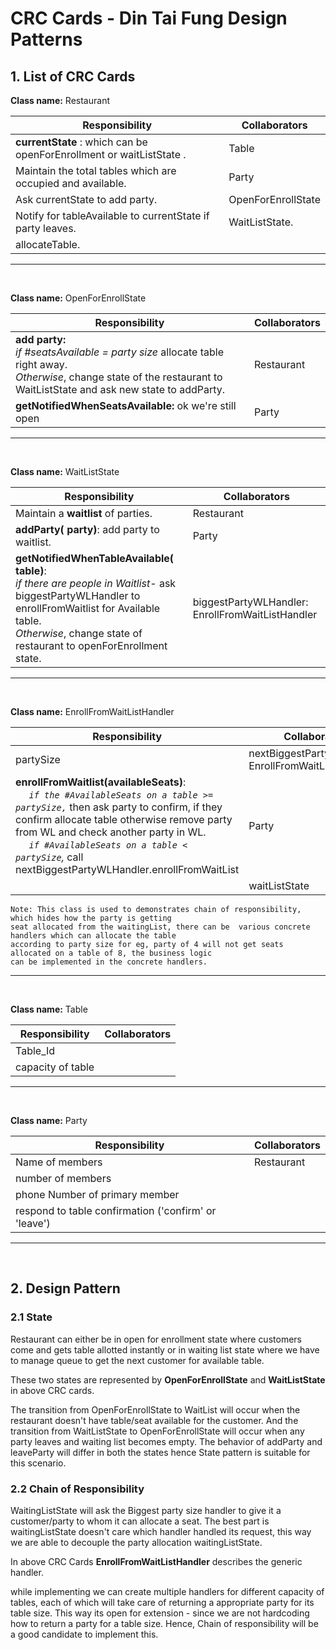 
# CRC Cards - Din Tai Fung Design Patterns #


## 1. List of CRC Cards ##

  

**Class name:** Restaurant

Responsibility                   										| Collaborators
----------------------------------------------------------------------- | -------------
**currentState** : which can be openForEnrollment or waitListState .  	| Table
Maintain the total tables which are occupied and available. 			| Party
Ask currentState to add party.    										| OpenForEnrollState  
Notify for tableAvailable to currentState if party  leaves. 			| WaitListState.
allocateTable.                                              			| 

---
<br>

**Class name:** OpenForEnrollState

Responsibility      | Collaborators
------------------- | -------------
**add party:**  <br><em>if #seatsAvailable = party size</em>  allocate table right away.<br> <em>Otherwise</em>,  change state of the restaurant to  WaitListState and ask new state to addParty. | Restaurant
**getNotifiedWhenSeatsAvailable:** ok we're still open | Party

---
<br>

**Class name:** WaitListState

Responsibility  	                                                                             | Collaborators
------------------------------------------------------------------------------------------------ | -------------
Maintain a **waitlist** of parties.                                                              | Restaurant
**addParty( party)**: add party to waitlist.                                                     | Party
**getNotifiedWhenTableAvailable( table)**:  <br> <em>if there are people in Waitlist</em>-  ask biggestPartyWLHandler to enrollFromWaitlist for  Available table.<br>  <em>Otherwise</em>,  change state of restaurant to openForEnrollment state.                                                           | biggestPartyWLHandler: EnrollFromWaitListHandler

---
<br>

**Class name:** EnrollFromWaitListHandler

Responsibility  	                                   | Collaborators
------------------------------------------------------ | -------------
partySize			                                   | nextBiggestPartyWLHandler: EnrollFromWaitListHandler
**enrollFromWaitlist(availableSeats)**: <br> &nbsp;&nbsp;&nbsp;&nbsp;<em> `if the #AvailableSeats on a table >= partySize,`</em> then ask party to confirm, if they confirm allocate table otherwise remove party from WL and check another party in WL.<br>&nbsp;&nbsp;&nbsp;&nbsp;<em> `if #AvailableSeats on a table < partySize`,</em> call nextBiggestPartyWLHandler.enrollFromWaitList      | Party
&nbsp;                                                 | waitListState



	Note: This class is used to demonstrates chain of responsibility, which hides how the party is getting
	seat allocated from the waitingList, there can be  various concrete handlers which can allocate the table 
	according to party size for eg, party of 4 will not get seats allocated on a table of 8, the business logic 
	can be implemented in the concrete handlers.
	
---
<br>

**Class name:** Table

Responsibility  	| Collaborators
------------------- | -------------
Table_Id  			| 
capacity of table  	| 

---
<br>

**Class name:** Party

Responsibility  					| Collaborators
------------------------------------------------------- | -------------
Name of members  					| Restaurant
number of members  					|
phone Number of primary member  			|
respond to table confirmation ('confirm' or 'leave') 	|

---
<br>


## 2. Design Pattern ##

### 2.1 State ###
Restaurant can either be in open for enrollment state where customers come and gets table allotted instantly or  in waiting list state where we have to manage queue to get the next customer for available table.

These two states are represented by **OpenForEnrollState** and **WaitListState** in above CRC cards.

The transition from OpenForEnrollState to WaitList will occur when the restaurant doesn't have table/seat available for the customer. And the transition from WaitListState to OpenForEnrollState will occur when any party leaves and waiting list becomes empty.
The behavior of addParty and leaveParty will differ in both the states hence State pattern is suitable for this scenario.

### 2.2 Chain of Responsibility ###

WaitingListState will ask the Biggest party size handler to give it a customer/party to whom it can allocate a seat. The best part is waitingListState doesn't care which handler handled its request, this way we are able to decouple the party allocation waitingListState. 

In above CRC Cards  **EnrollFromWaitListHandler**  describes the generic handler.

while implementing we can create multiple handlers for different capacity of tables, each of which will take care of returning a appropriate party for its table size. This way its open for extension - since we are not hardcoding how to return a party for a table size. Hence, Chain of responsibility will be a good candidate to implement this. 

